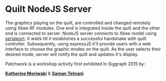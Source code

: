 # Quilt NodeJS Server

The graphics playing on the quilt, are controlled and changed remotely using Xbee RF modules. One end is integrated inside the quilt and the other end is connected to server. NodeJS server connects to Xbee model using [serialport](https://www.npmjs.com/package/serialport). It waits till it establishes a successful handshake with quilt controller. Subsequently, using expressJS it'll provide users with a web interface to choose the graphic modes on the quilt. As the user selects their desired mode, server will notify the quilt and updates it's display.



Patchwork is a workshop activity first exhibited In Siggraph 2015 by:

[**Katherine Moriwaki**](http://www.kakirine.com/) & [**Saman Tehrani**](http://samantehrani.com/)